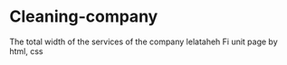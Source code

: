 # Cleaning-company
The total width of the services of the company lelataheh Fi unit page by html, css
